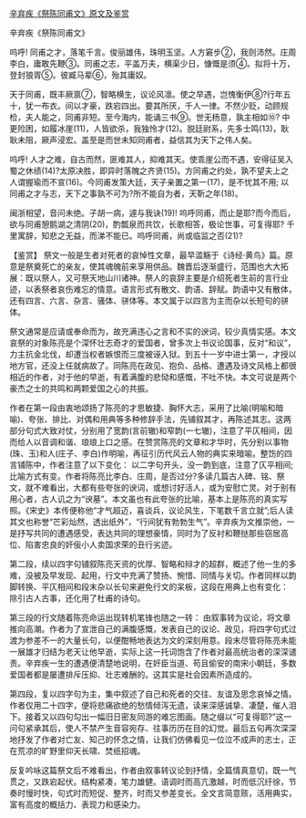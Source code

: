 [辛弃疾《祭陈同甫文》原文及鉴赏](https://www.vrrw.net/wx/10263.html)

辛弃疾《祭陈同甫文》

呜呼! 同甫之才，落笔千言。俊丽雄伟，珠明玉坚。人方窘步②，我则沛然。庄周李白，庸敢先鞭③。同甫之志，平盖万夫，横渠少日，慷慨是须④。拟将十万，登封狼胥⑤。彼臧马辈⑥，殆其庸奴。

天于同甫，既丰厥禀⑦，智略横生，议论风凛。使之早遇，岂愧衡伊⑧?行年五十，犹一布衣。间以才豪，跌宕四出。要其所厌，千人一律。不然少贬，动顾规检，夫人能之，同甫非短。至今海内，能诵三书⑨。世无杨意，孰主相如⑩? 中更险困，如履冰崖(11)，人皆欲杀，我独怜才(12)。脱廷尉系，先多士鸣(13)，耿耿未阻，厥声浸宏。盖至是而世未知同甫者，益信其为天下之伟人矣。

呜呼! 人才之难，自古而然，匪难其人，抑难其天。使乖崖公而不遇，安得征吴入蜀之休绩(14)?太原决胜，即异时落魄之齐贤(15)。方同甫之约处，孰不望夫上之人谓握瑜而不宣(16)。今同甫发策大廷，天子亲置之第一(17)，是不忧其不用; 以同甫之才与志，天下之事孰不可为?所不能自为者，天靳之年(18)。

闽浙相望，音问未绝。子胡一病，遽与我诀(19)! 呜呼同甫，而止是耶?而今而后，欲与同甫憩鹅湖之清阴(20)，酌瓢泉而共饮，长歌相答，极论世事，可复得耶? 千里寓辞，知悲之无益，而涕不能已。呜呼同甫，尚或临监之否(21)?



【鉴赏】 祭文一般是生者对死者的哀悼性文章，最早滥觞于《诗经·黄鸟》篇。原意是祭奠死亡的亲友，使其魂魄前来享用供品。魏晋后逐渐盛行，范围也大大拓展：既以祭人，又可祭天地山川诸神。祭人的哀辞主要是介绍死者生前的言行业迹，以表祭者哀伤难忘的情意。语言形式有散文、韵语、辞赋。韵语中又有散体，还有四言、六言、杂言、骚体、骈体等。本文属于以四言为主而杂以长短句的骈体。

祭文通常是应请或奉命而为，故充满违心之言和不实的谀词，较少真情实感。本文哀祭的对象陈亮是个深怀壮志奇才的爱国者，曾多次上书议论国事，反对“和议”，力主抗金北伐，却遭当权者嫉恨而三度被诬入狱。到五十一岁中进士第一，才授以地方官，还没上任就病故了。同陈亮在政见、抱负、品格、遭遇及诗文风格上都很相近的作者，对于他的早逝，有着满腹的悲恸和感慨，不吐不快。本文可说是两个豪杰之士的共鸣和两颗爱国之心的共振。

作者在第一段由衷地颂扬了陈亮的才思敏捷、胸怀大志，采用了比喻(明喻和暗喻)、夸张、排比、对偶和用典等多种修辞手法，先铺叙其才，再陈述其志。这两部分句式大致对仗，分别用了宽韵(言前辙)和窄韵(一七辙)，注意了平仄相间，因而给人以音调和谐、琅琅上口之感。在赞赏陈亮的文章和才华时，先分别以事物(珠、玉)和人(庄子、李白)作明喻，再征引历代风云人物的典实来暗喻。整饬的四言铺陈中，作者注意了以下变化： 以二字句开头，没一韵到底，注意了仄平相间; 比喻方式有变。作者将陈亮比李白、庄周，是否过分?多读几篇古人碑、铭、祭文，就不难看出，大都有些夸张的谀词，或想讨好活人，或为安慰亡灵。对于别有用心者，古人讥之为“谀墓”。本文虽也有此夸张的比喻，基本上是陈亮的真实写照。《宋史》本传便称他“才气超迈，喜谈兵，议论风生，下笔数千言立就”;后人读其文也称誉“芒彩灿然，透出纸外”，“行间犹有勃勃生气”。辛弃疾为文推崇他，一是抒写共同的遭遇感受，表达共同的理想豪情，同时为了反衬和鞭挞那些窃居高位、陷害忠良的奸佞小人卖国求荣的丑行劣迹。

第二段，续以四字句铺叙陈亮天资的优厚、智略和辩才的超群，概述了他一生的多难，没被及早发现、起用，行文中充满了赞扬、惋惜、同情与关切。作者同样以韵脚转换、平仄相间和段末杂以长句来避免行文的呆板，这段在用典上也有变化： 除引古人古事，还化用了杜甫的诗句。

第三段的行文随着陈亮命运出现转机笔锋也随之一转： 由叙事转为议论，将文章推向高潮。作者为了宣泄自己的满腹感慨，发表自己的议论、政见，将四字句式过渡为参差不一的大量长句，以便酣畅地表达为文的深刻用意。段末尽管将陈亮未能一展雄才归结为老天让他早逝，实际上这一托词饱含了作者对最高统治者的深深谴责。辛弃疾一生的遭遇便清楚地说明，在奸臣当道、苟且偷安的南宋小朝廷，多数爱国者都是屡遭排斥压抑、壮志难酬的。这其实是社会因素所造成的。

第四段，复以四字句为主，集中叙述了自己和死者的交往、友谊及思念哀悼之情。作者仅用二十四字，便将悲痛欲绝的愁情倾泻无遗，读来深感诚挚、凄楚，催人泪下。接着又以四句勾出一幅旧日密友同游的难忘图画。随之缀以“可复得耶?”这一问句紧承其后，使人不禁产生音容宛存、往事历历在目的幻觉。最后五句再次深深地抒发了作者对亡友、知己的怀念之情，让我们仿佛看见一位泣不成声的志士，正在荒凉的旷野里仰天长啸、焚纸招魂。

反复吟咏这篇祭文后不难看出，作者由叙事转议论到抒情，全篇情真意切，既一气贯之，又跌宕起伏。结构紧凑，笔力雄健。语调时而高亢激越，时而低沉纡徐，节奏时慢时快，句式时而短促、整齐，时而又参差变长。全文言简意赅，活用典实，富有高度的概括力、表现力和感染力。

